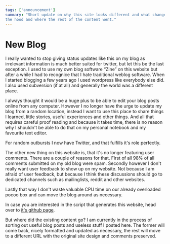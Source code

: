 ```yaml
---
tags: ['announcement']
summary: "Short update on why this site looks different and what changed under
the hood and where the rest of the content went."
---
```


# New Blog

I really wanted to stop giving status updates like this on my blog as
irrelevant information is much better suited for twitter, but let this be
the last exception.  I used to use my own blog software “Zine” on this
website but after a while I had to recognice that I hate traditional
weblog software.  When I started blogging a few years ago I used wordpress
like everybody else did.  I also used subversion (if at all) and generally
the world was a different place.

I always thought it would be a huge plus to be able to edit your blog
posts online from any computer.  However I no longer have the urge to
update my blog from a random location, instead I want to use this place to
share things I learned, little stories, useful experiences and other
things.  And all that requires careful proof reading and because it takes
time, there is no reason why I shouldn't be able to do that on my personal
notebook and my favourite text editor.

For random outbursts I now have Twitter, and that fulfills it's role
perfectly.

The other new thing on this website is, that it's no longer featuring user
comments.  There are a couple of reasons for that.  First of all 98% of
all comments submitted on my old blog were spam.  Secondly however I don't
really want user feedback to show up on my website.  Not because I am
afraid of user feedback, but because I think these discussions should go
to dedicated channels such as mailinglists, reddit and other websites.

Lastly that way I don't waste valuable CPU time on our already overloaded
pocoo box and can move the blog around as necessary.

In case you are interested in the script that generates this website, head
over to [it's github page](http://github.com/mitsuhiko/rstblog).

But where did the existing content go?  I am currently in the process of
sorting out useful blog posts and useless stuff I posted here.  The former
will come back, nicely formatted and updated as necessary, the rest will
move to a different URL with the original site design and comments
preserved.

